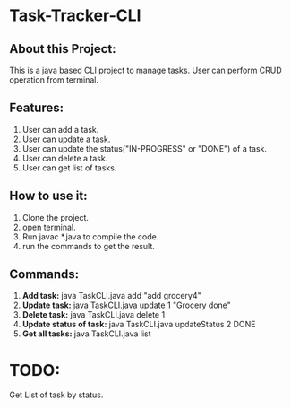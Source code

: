 # Task-Tracker-CLI

## About this Project:
This is a java based CLI project to manage tasks. User can perform CRUD operation from terminal.

## Features:
1. User can add a task.
2. User can update a task.
3. User can update the status("IN-PROGRESS" or "DONE") of a task.
4. User can delete a task.
5. User can get list of tasks.

## How to use it:
1. Clone the project.
2. open terminal.
3. Run javac *.java to compile the code.
4. run the commands to get the result.

## Commands:
1. **Add task:**   java TaskCLI.java add "add grocery4"
2. **Update task:**   java TaskCLI.java update 1 "Grocery done"
3. **Delete task:**   java TaskCLI.java delete 1
4. **Update status of task:**   java TaskCLI.java updateStatus 2 DONE
5. **Get all tasks:**   java TaskCLI.java list


# TODO:
Get List of task by status.
